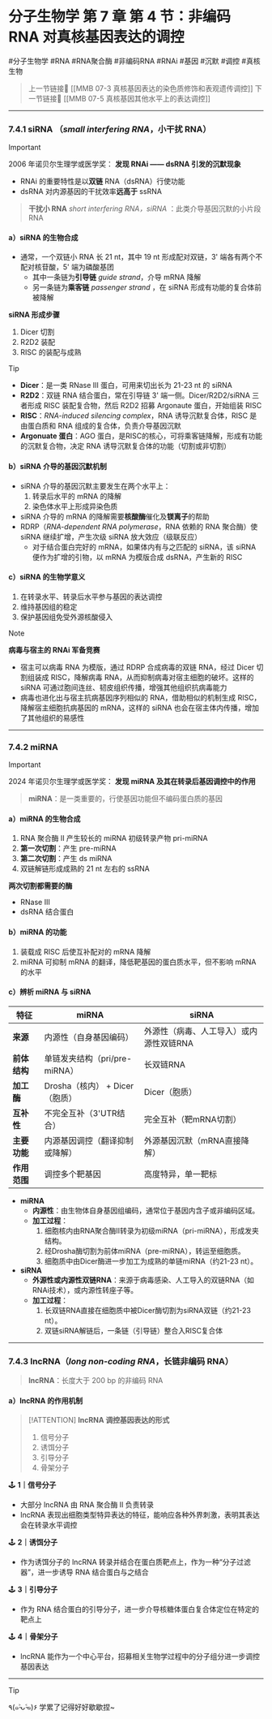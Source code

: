 # 分子生物学 第 7 章 第 4 节：非编码 RNA 对真核基因表达的调控
#分子生物学 #RNA #RNA聚合酶 #非编码RNA #RNAi #基因 #沉默 #调控 #真核生物 

> 上一节链接🔗 [[MMB 07-3 真核基因表达的染色质修饰和表观遗传调控]]
> 下一节链接🔗 [[MMB 07-5 真核基因其他水平上的表达调控]]

---

### 7.4.1 siRNA （*small interfering RNA*，小干扰 RNA）

> [!IMPORTANT]
> 2006 年诺贝尔生理学或医学奖：
> **发现 RNAi —— dsRNA 引发的沉默现象**

- RNAi 的重要特性是以**双链** RNA（dsRNA）行使功能
- dsRNA 对内源基因的干扰效率**远高于** ssRNA

> **干扰小 RNA** *short interfering RNA，siRNA* ：此类介导基因沉默的小片段 RNA

#### a）siRNA 的生物合成
- 通常，一个双链小 RNA 长 21 nt，其中 19 nt 形成配对双链，3' 端各有两个不配对核苷酸，5' 端为磷酸基团
	- 其中一条链为**引导链** *guide strand*，介导 mRNA 降解
	- 另一条链为**乘客链** *passenger strand* ，在 siRNA 形成有功能的复合体前被降解

**siRNA 形成步骤**
1. Dicer 切割
2. R2D2 装配
3. RISC 的装配与成熟

> [!TIP]
> - **Dicer**：是一类 RNase III 蛋白，可用来切出长为 21-23 nt 的 siRNA
> - **R2D2**：双链 RNA 结合蛋白，常在引导链 3' 端一侧。Dicer/R2D2/siRNA 三者形成 RISC 装配复合物，然后 R2D2 招募 Argonaute 蛋白，开始组装 RISC
> - **RISC**：*RNA-induced silencing complex*，RNA 诱导沉默复合体，RISC 是由蛋白质和 RNA 组成的复合体，负责介导基因沉默
> - **Argonuate 蛋白**：AGO 蛋白，是RISC的核心，可将乘客链降解，形成有功能的沉默复合物，决定 RNA 诱导沉默复合体的功能（切割或非切割）

#### b）siRNA 介导的基因沉默机制
- siRNA 介导的基因沉默主要发生在两个水平上：
	1. 转录后水平的 mRNA 的降解
	2. 染色体水平上形成异染色质
- siRNA 介导的 mRNA 的降解需要**核酸酶**催化及**镁离子**的帮助
- RDRP（*RNA-dependent RNA polymerase*，RNA 依赖的 RNA 聚合酶）使 siRNA 继续扩增，产生次级 siRNA 放大效应（级联反应）
	- 对于结合蛋白完好的 mRNA，如果体内有与之匹配的 siRNA，该 siRNA 便作为扩增的引物，以 mRNA 为模版合成 dsRNA，产生新的 RISC

#### c）siRNA 的生物学意义
1. 在转录水平、转录后水平参与基因的表达调控
2. 维持基因组的稳定
3. 保护基因组免受外源核酸侵入

> [!NOTE]
> **病毒与宿主的 RNAi 军备竞赛**
> - 宿主可以病毒 RNA 为模版，通过 RDRP 合成病毒的双链 RNA，经过 Dicer 切割组装成 RISC，降解病毒 RNA，从而抑制病毒对宿主细胞的破坏。这样的 siRNA 可通过胞间连丝、韧皮组织传播，增强其他组织抗病毒能力
> - 病毒也进化出与宿主抗病基因序列相似的 RNA，借助相似的机制生成 RISC，降解宿主细胞抗病基因的 mRNA，这样的 siRNA 也会在宿主体内传播，增加了其他组织的易感性

---
### 7.4.2 miRNA 

> [!IMPORTANT]
> 2024 年诺贝尔生理学或医学奖：
> **发现 miRNA 及其在转录后基因调控中的作用**

> **miRNA**：是一类重要的，行使基因功能但不编码蛋白质的基因
#### a）miRNA 的生物合成
1. RNA 聚合酶 II 产生较长的 miRNA 初级转录产物 pri-miRNA
2. **第一次切割**：产生 pre-miRNA
3. **第二次切割**：产生 ds miRNA
4. 双链解链形成成熟的 21 nt 左右的 ssRNA

**两次切割都需要的酶**
- RNase III
- dsRNA 结合蛋白

#### b）miRNA 的功能
1. 装载成 RISC 后使互补配对的 mRNA 降解
2. miRNA 可抑制 mRNA 的翻译，降低靶基因的蛋白质水平，但不影响 mRNA 的水平

#### c）辨析 miRNA 与 siRNA

| **特征**   | **miRNA**              | **siRNA**             |
| -------- | ---------------------- | --------------------- |
| **来源**   | 内源性（自身基因编码）            | 外源性（病毒、人工导入）或内源性双链RNA |
| **前体结构** | 单链发夹结构（pri/pre-miRNA）  | 长双链RNA                |
| **加工酶**  | Drosha（核内） + Dicer（胞质） | Dicer（胞质）             |
| **互补性**  | 不完全互补（3'UTR结合）         | 完全互补（靶mRNA切割）         |
| **主要功能** | 内源基因调控（翻译抑制或降解）        | 外源基因沉默（mRNA直接降解）      |
| **作用范围** | 调控多个靶基因                | 高度特异，单一靶标             |
- **miRNA**
    - **内源性**：由生物体自身基因组编码，通常位于基因内含子或非编码区域。
    - **加工过程**：
        1. 细胞核内由RNA聚合酶Ⅱ转录为初级miRNA（pri-miRNA），形成发夹结构。
        2. 经Drosha酶切割为前体miRNA（pre-miRNA），转运至细胞质。
        3. 细胞质中由Dicer酶进一步加工为成熟的单链miRNA（约21-23 nt）。
- **siRNA**
    - **外源性或内源性双链RNA**：来源于病毒感染、人工导入的双链RNA（如RNAi技术），或内源性转座子等。
    - **加工过程**：
        1. 长双链RNA直接在细胞质中被Dicer酶切割为siRNA双链（约21-23 nt）。
        2. 双链siRNA解链后，一条链（引导链）整合入RISC复合体

---
### 7.4.3 lncRNA（*long non-coding RNA*，长链非编码 RNA）

> **lncRNA**：长度大于 200 bp 的非编码 RNA

#### a）lncRNA 的作用机制

> [!ATTENTION]
> **lncRNA 调控基因表达的形式**
> 1. 信号分子
> 2. 诱饵分子
> 3. 引导分子
> 4. 骨架分子

🕹️ **1｜信号分子**
- 大部分 lncRNA 由 RNA 聚合酶 II 负责转录
- lncRNA 表现出细胞类型特异表达的特征，能响应各种外界刺激，表明其表达会在转录水平调控

🕹️ **2｜诱饵分子**
- 作为诱饵分子的 lncRNA 转录并结合在蛋白质靶点上，作为一种“分子过滤器”，进一步诱导 RNA 结合蛋白与之结合

🕹️ **3｜引导分子**
- 作为 RNA 结合蛋白的引导分子，进一步介导核糖体蛋白复合体定位在特定的靶点上

🕹️ **4｜骨架分子**
- lncRNA 能作为一个中心平台，招募相关生物学过程中的分子组分进一步调控基因表达

---
> [!TIP]
> ٩(๑˃̵ᴗ˂̵๑)۶ 学累了记得好好歇歇捏~
